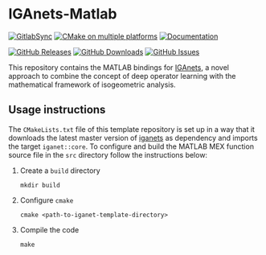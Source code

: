 # IGAnets-Matlab

[![GitlabSync](https://github.com/iganets/iganet-matlab/actions/workflows/gitlab-sync.yml/badge.svg)](https://github.com/iganets/iganet-matlab/actions/workflows/gitlab-sync.yml)
[![CMake on multiple platforms](https://github.com/iganets/iganet-matlab/actions/workflows/cmake-multi-platform.yml/badge.svg)](https://github.com/iganets/iganet-matlab/actions/workflows/cmake-multi-platform.yml)
[![Documentation](https://img.shields.io/badge/docs-mkdocs-blue.svg)](https://iganets.github.io/iganet/)

[![GitHub Releases](https://img.shields.io/github/release/iganets/iganet-matlab.svg)](https://github.com/iganets/iganet-matlab/releases)
[![GitHub Downloads](https://img.shields.io/github/downloads/iganets/iganet-matlab/total)](https://github.com/iganets/iganet-matlab/releases)
[![GitHub Issues](https://img.shields.io/github/issues/iganets/iganet-matlab.svg)](https://github.com/iganets/iganet-matlab/issues)

This repository contains the MATLAB bindings for [IGAnets](https://github.com/iganets/iganet), a novel approach to combine the concept of deep operator learning with the mathematical framework of isogeometric analysis.

## Usage instructions

The `CMakeLists.txt` file of this template repository is set up in a way that it downloads the latest master version of [iganets](https://github.com/iganets/iganet) as dependency and imports the target `iganet::core`. To configure and build the MATLAB MEX function source file in the `src` directory follow the instructions below:

1. Create a `build` directory
   ```shell
   mkdir build
   ```

2. Configure `cmake`
   ```shell
   cmake <path-to-iganet-template-directory>
   ```

3. Compile the code
   ```shell
   make
   ```
